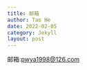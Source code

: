```yaml
---
title: 邮箱
author: Tao He
date: 2022-02-05
category: Jekyll
layout: post
---
```


邮箱:pwya1998@126.com

